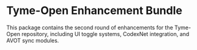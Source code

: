 # Tyme-Open Enhancement Bundle

This package contains the second round of enhancements for the Tyme-Open repository, including UI toggle systems, CodexNet integration, and AVOT sync modules.